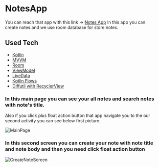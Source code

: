 # NotesApp

You can reach that app with this link -> [Notes App](https://play.google.com/store/apps/details?id=com.evirgenoguz.notesapp)
In this app you can create notes and we use room database for store notes.

## Used Tech

 - [Kotlin](https://developer.android.com/kotlin?gclid=Cj0KCQiAtbqdBhDvARIsAGYnXBNqQKI_xJ_-SdpVoG0_2P4KzhN9v2845mEYBMTAcq3e2jU-9KawYl0aAvkUEALw_wcB&gclsrc=aw.ds&authuser=1)
 - [MVVM](https://www.geeksforgeeks.org/android-build-a-movie-app-using-retrofit-and-mvvm-architecture-with-kotlin/)
 - [Room](https://developer.android.com/jetpack/androidx/releases/room?gclid=Cj0KCQiAtbqdBhDvARIsAGYnXBNnsdEowBdd64MQu_5CZRyI5ls-dlirusbGOJdz-yY2EzHTpoJa4TIaAhnzEALw_wcB&gclsrc=aw.ds)
 - [ViewModel](https://developer.android.com/topic/libraries/architecture/viewmodel?gclid=Cj0KCQiAtbqdBhDvARIsAGYnXBMcQmPgxtyKC4GUSSdMUu2VnNQzPPwMCdh3ZIoCanh5a5Y7WfjKTFcaAqq3EALw_wcB&gclsrc=aw.ds)
 - [LiveData](https://developer.android.com/topic/libraries/architecture/livedata)
- [Kotlin Flows](https://medium.com/@celiktemha/neyyyymi%C5%9F%C5%9F%C5%9F-bu-kotlin-flow-channel-ea358df66f0e)
- [Diffutil with RecyclerView](https://www.mobiler.dev/post/recyclerview-da-diffutil-kullanimi)

 ### In this main page you can see your all notes and search notes with note's title.
 Also if you click plus float action button that app navigate you to the our second activity you can see below first picture.
 
![MainPage](https://user-images.githubusercontent.com/59138609/212172664-30721bb5-78c3-4fe3-8e4e-5a6e41d3ce6b.png)

### In this second screen you can create your note with note title and note body and then you need click float action button

![CreateNoteScreen](https://user-images.githubusercontent.com/59138609/212173654-92eba014-620b-4baf-abff-b70a921538bb.png)

